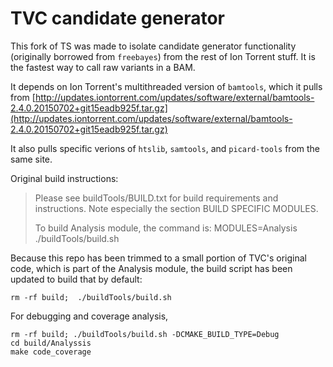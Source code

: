 # TVC candidate generator

This fork of TS was made to isolate candidate generator functionality (originally borrowed from `freebayes`) from the rest of Ion Torrent stuff. It is the fastest way to call raw variants in a BAM.

It depends on Ion Torrent's multithreaded version of `bamtools`, which it pulls from [http://updates.iontorrent.com/updates/software/external/bamtools-2.4.0.20150702+git15eadb925f.tar.gz](http://updates.iontorrent.com/updates/software/external/bamtools-2.4.0.20150702+git15eadb925f.tar.gz)

It also pulls specific verions of `htslib`, `samtools`, and `picard-tools` from the same site.

Original build instructions:

> Please see buildTools/BUILD.txt for build requirements and instructions.
> Note especially the section BUILD SPECIFIC MODULES.
>
> To build Analysis module, the command is:
> MODULES=Analysis ./buildTools/build.sh

Because this repo has been trimmed to a small portion of TVC's original code, which is part of the Analysis module, the build script has been updated to build that by default:

```
rm -rf build;  ./buildTools/build.sh
```

For debugging and coverage analysis,

```
rm -rf build; ./buildTools/build.sh -DCMAKE_BUILD_TYPE=Debug
cd build/Analyssis
make code_coverage
```

